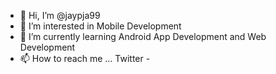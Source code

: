 - 👋 Hi, I’m @jaypja99
- 👀 I’m interested in Mobile Development
- 🌱 I’m currently learning Android App Development and Web Development
- 📫 How to reach me ... 
  Twitter -  

<!---
jaypja99/jaypja99 is a ✨ special ✨ repository because its `README.md` (this file) appears on your GitHub profile.
You can click the Preview link to take a look at your changes.
--->
